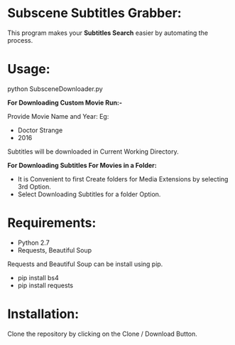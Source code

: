 # Subscene Subtitles Grabber:
This program makes your **Subtitles Search** easier by automating the process.

# Usage:

python SubsceneDownloader.py

**For Downloading Custom Movie Run:-**

Provide Movie Name and Year:
Eg:
- Doctor Strange
- 2016

Subtitles will be downloaded in Current Working Directory.

**For Downloading Subtitles For Movies in a Folder:**

- It is Convenient to first Create folders for Media Extensions by selecting 3rd Option.
- Select Downloading Subtitles for a folder Option.

# Requirements:

- Python 2.7
- Requests, Beautiful Soup

Requests and Beautiful Soup can be install using pip.
- pip install bs4
- pip install requests

# Installation:

Clone the repository by clicking on the Clone / Download Button.
